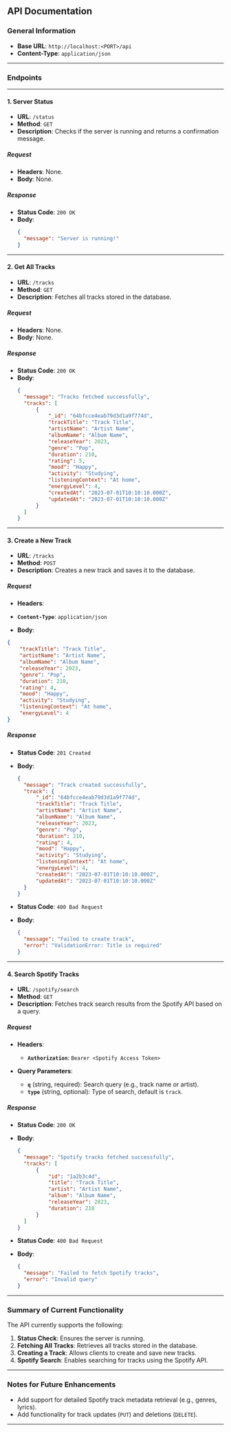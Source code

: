 ## **API Documentation**

### **General Information**

- **Base URL**: `http://localhost:<PORT>/api`
- **Content-Type**: `application/json`

---

### **Endpoints**

---

#### **1. Server Status**

- **URL**: `/status`
- **Method**: `GET`
- **Description**: Checks if the server is running and returns a confirmation message.

##### **Request**

- **Headers**: None.
- **Body**: None.

##### **Response**

- **Status Code**: `200 OK`
- **Body**:
  ```json
  {
  	"message": "Server is running!"
  }
  ```

---

#### **2. Get All Tracks**

- **URL**: `/tracks`
- **Method**: `GET`
- **Description**: Fetches all tracks stored in the database.

##### **Request**

- **Headers**: None.
- **Body**: None.

##### **Response**

- **Status Code**: `200 OK`
- **Body**:
  ```json
  {
  	"message": "Tracks fetched successfully",
  	"tracks": [
  		{
  			"_id": "64bfcce4eab79d3d1a9f774d",
  			"trackTitle": "Track Title",
  			"artistName": "Artist Name",
  			"albumName": "Album Name",
  			"releaseYear": 2023,
  			"genre": "Pop",
  			"duration": 210,
  			"rating": 5,
  			"mood": "Happy",
  			"activity": "Studying",
  			"listeningContext": "At home",
  			"energyLevel": 4,
  			"createdAt": "2023-07-01T10:10:10.000Z",
  			"updatedAt": "2023-07-01T10:10:10.000Z"
  		}
  	]
  }
  ```

---

#### **3. Create a New Track**

- **URL**: `/tracks`
- **Method**: `POST`
- **Description**: Creates a new track and saves it to the database.

##### **Request**

- **Headers**:

- **`Content-Type`**: `application/json`

- **Body**:

```json
{
	"trackTitle": "Track Title",
	"artistName": "Artist Name",
	"albumName": "Album Name",
	"releaseYear": 2023,
	"genre": "Pop",
	"duration": 210,
	"rating": 4,
	"mood": "Happy",
	"activity": "Studying",
	"listeningContext": "At home",
	"energyLevel": 4
}
```

##### **Response**

- **Status Code**: `201 Created`
- **Body**:

  ```json
  {
  	"message": "Track created successfully",
  	"track": {
  		"_id": "64bfcce4eab79d3d1a9f774d",
  		"trackTitle": "Track Title",
  		"artistName": "Artist Name",
  		"albumName": "Album Name",
  		"releaseYear": 2023,
  		"genre": "Pop",
  		"duration": 210,
  		"rating": 4,
  		"mood": "Happy",
  		"activity": "Studying",
  		"listeningContext": "At home",
  		"energyLevel": 4,
  		"createdAt": "2023-07-01T10:10:10.000Z",
  		"updatedAt": "2023-07-01T10:10:10.000Z"
  	}
  }
  ```

- **Status Code**: `400 Bad Request`
- **Body**:
  ```json
  {
  	"message": "Failed to create track",
  	"error": "ValidationError: Title is required"
  }
  ```

---

#### **4. Search Spotify Tracks**

- **URL**: `/spotify/search`
- **Method**: `GET`
- **Description**: Fetches track search results from the Spotify API based on a query.

##### **Request**

- **Headers**:

  - **`Authorization`**: `Bearer <Spotify Access Token>`

- **Query Parameters**:
  - **`q`** (string, required): Search query (e.g., track name or artist).
  - **`type`** (string, optional): Type of search, default is `track`.

##### **Response**

- **Status Code**: `200 OK`
- **Body**:

  ```json
  {
  	"message": "Spotify tracks fetched successfully",
  	"tracks": [
  		{
  			"id": "1a2b3c4d",
  			"title": "Track Title",
  			"artist": "Artist Name",
  			"album": "Album Name",
  			"releaseYear": 2023,
  			"duration": 210
  		}
  	]
  }
  ```

- **Status Code**: `400 Bad Request`
- **Body**:
  ```json
  {
  	"message": "Failed to fetch Spotify tracks",
  	"error": "Invalid query"
  }
  ```

---

### **Summary of Current Functionality**

The API currently supports the following:

1. **Status Check**: Ensures the server is running.
2. **Fetching All Tracks**: Retrieves all tracks stored in the database.
3. **Creating a Track**: Allows clients to create and save new tracks.
4. **Spotify Search**: Enables searching for tracks using the Spotify API.

---

### **Notes for Future Enhancements**

- Add support for detailed Spotify track metadata retrieval (e.g., genres, lyrics).
- Add functionality for track updates (`PUT`) and deletions (`DELETE`).

---
